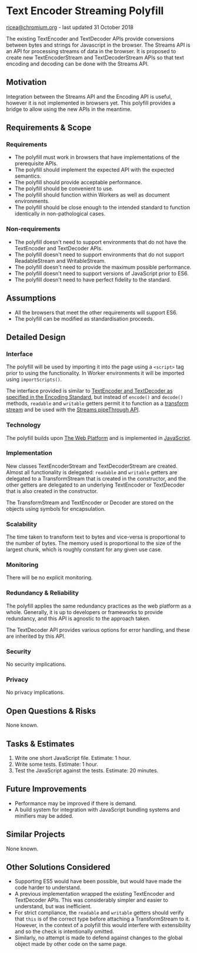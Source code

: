 # Text Encoder Streaming Polyfill
ricea@chromium.org - last updated 31 October 2018

The existing TextEncoder and TextDecoder APIs provide conversions between bytes
and strings for Javascript in the browser. The Streams API is an API for
processing streams of data in the browser. It is proposed to create new
TextEncoderStream and TextDecoderStream APIs so that text encoding and decoding
can be done with the Streams API.

## Motivation

Integration between the Streams API and the Encoding API is useful, however it
is not implemented in browsers yet. This polyfill provides a bridge to allow
using the new APIs in the meantime.

## Requirements & Scope

### Requirements
 - The polyfill must work in browsers that have implementations of the
   prerequisite APIs.
 - The polyfill should implement the expected API with the expected semantics.
 - The polyfill should provide acceptable performance.
 - The polyfill should be convenient to use.
 - The polyfill should function within Workers as well as document
   environments.
 - The polyfill should be close enough to the intended standard to function
   identically in non-pathological cases.

### Non-requirements
 - The polyfill doesn't need to support environments that do not have the
   TextEncoder and TextDecoder APIs.
 - The polyfill doesn't need to support environments that do not support
   ReadableStream and WritableStream.
 - The polyfill doesn't need to provide the maximum possible performance.
 - The polyfill doesn't need to support versions of JavaScript prior to ES6.
 - The polyfill doesn't need to have perfect fidelity to the standard.

## Assumptions

- All the browsers that meet the other requirements will support ES6.
- The polyfill can be modified as standardisation proceeds.

## Detailed Design

### Interface

The polyfill will be used by importing it into the page using a `<script>` tag
prior to using the functionality. In Worker environments it will be imported
using `importScripts()`.

The interface provided is similar to [TextEncoder and TextDecoder as specified
in the Encoding Standard](https://encoding.spec.whatwg.org/#api), but instead of
`encode()` and `decode()` methods, `readable` and `writable` getters permit it
to function as a [transform stream](https://streams.spec.whatwg.org/#ts-model)
and be used with the [Streams pipeThrough
API](https://streams.spec.whatwg.org/#rs-pipe-through).

### Technology

The polyfill builds upon [The Web
Platform](http://tess.oconnor.cx/2009/05/what-the-web-platform-is) and is
implemented in [JavaScript](http://www.ecma-international.org/ecma-262/6.0/).

### Implementation

New classes TextEncoderStream and TextDecoderStream are created. Almost all
functionality is delegated: `readable` and `writable` getters are delegated to a
TransformStream that is created in the constructor, and the other getters are
delegated to an underlying TextEncoder or TextDecoder that is also created in
the constructor.

The TransformStream and TextEncoder or Decoder are stored on the objects using
symbols for encapsulation.

### Scalability

The time taken to transform text to bytes and vice-versa is proportional to the
number of bytes. The memory used is proportional to the size of the largest
chunk, which is roughly constant for any given use case.

### Monitoring

There will be no explicit monitoring.

### Redundancy & Reliability

The polyfill applies the same redundancy practices as the web platform as a
whole. Generally, it is up to developers or frameworks to provide redundancy,
and this API is agnostic to the approach taken.

The TextDecoder API provides various options for error handling, and these are
inherited by this API.

### Security

No security implications.

### Privacy

No privacy implications.

## Open Questions & Risks

None known.

## Tasks & Estimates

1. Write one short JavaScript file. Estimate: 1 hour.
2. Write some tests. Estimate: 1 hour.
3. Test the JavaScript against the tests. Estimate: 20 minutes.

## Future Improvements

 - Performance may be improved if there is demand.
 - A build system for integration with JavaScript bundling systems and minifiers
   may be added.

## Similar Projects

None known.

## Other Solutions Considered

 - Supporting ES5 would have been possible, but would have made the code harder
   to understand.
 - A previous implementation wrapped the existing TextEncoder and TextDecoder
   APIs. This was considerably simpler and easier to understand, but was
   inefficient.
 - For strict compliance, the `readable` and `writable` getters should verify
   that `this` is of the correct type before attaching a TransformStream to
   it. However, in the context of a polyfill this would interfere with
   extensibility and so the check is intentionally omitted.
 - Similarly, no attempt is made to defend against changes to the global object
   made by other code on the same page.
